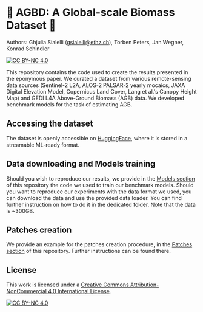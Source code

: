 # :evergreen_tree: AGBD: A Global-scale Biomass Dataset :deciduous_tree:
Authors: Ghjulia Sialelli ([gsialelli@ethz.ch](mailto:gsialelli@ethz.ch)), Torben Peters, Jan Wegner, Konrad Schindler

[![CC BY-NC 4.0][cc-by-nc-shield]][cc-by-nc]

This repository contains the code used to create the results presented in the eponymous paper. We curated a dataset from various remote-sensing data sources (Sentinel-2 L2A, ALOS-2 PALSAR-2 yearly mocaics, JAXA Digital Elevation Model, Copernicus Land Cover, Lang et al.'s Canopy Height Map) and GEDI L4A Above-Ground Biomass (AGB) data. We developed benchmark models for the task of estimating AGB.

## Accessing the dataset
The dataset is openly accessible on [HuggingFace](https://huggingface.co/datasets/prs-eth/AGBD), where it is stored in a streamable ML-ready format. 

## Data downloading and Models training
Should you wish to reproduce our results, we provide in the [Models section](https://github.com/ghjuliasialelli/AGBD/tree/main/Models) of this repository the code we used to train our benchmark models. Should you want to reproduce our experiments with the data format we used, you can download the data and use the provided data loader. You can find further instruction on how to do it in the dedicated folder. Note that the data is ~300GB.

## Patches creation
We provide an example for the patches creation procedure, in the [Patches section](https://github.com/ghjuliasialelli/AGBD/tree/main/Patches) of this repository. Further instructions can be found there.

## License

This work is licensed under a
[Creative Commons Attribution-NonCommercial 4.0 International License][cc-by-nc].


[![CC BY-NC 4.0][cc-by-nc-image]][cc-by-nc]

[cc-by-nc]: https://creativecommons.org/licenses/by-nc/4.0/
[cc-by-nc-image]: https://licensebuttons.net/l/by-nc/4.0/88x31.png
[cc-by-nc-shield]: https://img.shields.io/badge/License-CC%20BY--NC%204.0-lightgrey.svg


